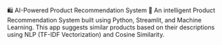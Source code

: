 🛍️ AI-Powered Product Recommendation System
🚀 An intelligent Product Recommendation System built using Python, Streamlit, and Machine Learning. This app suggests similar products based on their descriptions using NLP (TF-IDF Vectorization) and Cosine Similarity.
